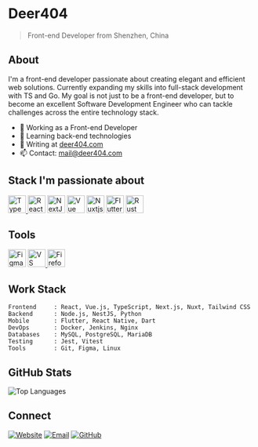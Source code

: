 # Deer404

> Front-end Developer from Shenzhen, China

## About

I'm a front-end developer passionate about creating elegant and efficient web solutions. Currently expanding my skills into full-stack development with TS and Go. My goal is not just to be a front-end developer, but to become an excellent Software Development Engineer who can tackle challenges across the entire technology stack.

- 🔭 Working as a Front-end Developer
- 🌱 Learning back-end technologies
- 📝 Writing at [deer404.com](https://deer404.com)
- 📫 Contact: mail@deer404.com

## Stack I'm passionate about
<p align="left">
    <a href="https://www.typescriptlang.org/" target="_blank" rel="noreferrer">
        <img src="https://raw.githubusercontent.com/danielcranney/readme-generator/main/public/icons/skills/typescript-colored.svg" width="36" height="36" alt="TypeScript" />
    </a>
    <a href="https://reactjs.org/" target="_blank" rel="noreferrer"><img src="https://raw.githubusercontent.com/danielcranney/readme-generator/main/public/icons/skills/react-colored.svg" width="36" height="36" alt="React" /></a>
    <a href="https://nextjs.org/docs" target="_blank" rel="noreferrer"><img src="https://raw.githubusercontent.com/danielcranney/readme-generator/main/public/icons/skills/nextjs-colored.svg" width="36" height="36" alt="NextJs" /></a>
    <a href="https://vuejs.org/" target="_blank" rel="noreferrer"><img src="https://raw.githubusercontent.com/danielcranney/readme-generator/main/public/icons/skills/vuejs-colored.svg" width="36" height="36" alt="Vue" /></a>
    <a href="https://nuxtjs.org/" target="_blank" rel="noreferrer"><img src="https://raw.githubusercontent.com/danielcranney/readme-generator/main/public/icons/skills/nuxtjs-colored.svg" width="36" height="36" alt="Nuxtjs" /></a>
    <a href="https://flutter.dev/" target="_blank" rel="noreferrer"><img src="https://raw.githubusercontent.com/danielcranney/readme-generator/main/public/icons/skills/flutter-colored.svg" width="36" height="36" alt="Flutter" /></a>
    <a href="https://www.rust-lang.org/" target="_blank" rel="noreferrer"><img src="https://raw.githubusercontent.com/danielcranney/readme-generator/main/public/icons/skills/rust-colored.svg" width="36" height="36" alt="Rust" /></a>
</p>

## Tools
<p align="left">
  <a href="https://www.figma.com/" target="_blank" rel="noreferrer"><img src="https://raw.githubusercontent.com/danielcranney/readme-generator/main/public/icons/skills/figma-colored.svg" width="36" height="36" alt="Figma" /></a>
  <a href="https://code.visualstudio.com/" target="_blank" rel="noreferrer">
        <img src="https://raw.githubusercontent.com/danielcranney/readme-generator/main/public/icons/skills/visualstudiocode.svg" width="36" height="36" alt="VS Code" />
  </a>
    <a href="https://www.mozilla.org/firefox/" target="_blank" rel="noreferrer">
    <img src="https://www.mozilla.org/media/protocol/img/logos/firefox/logo.fedb52c912d6.svg" width="36" height="36" alt="Firefox" />
</a>
</p>

## Work Stack

```
Frontend     : React, Vue.js, TypeScript, Next.js, Nuxt, Tailwind CSS
Backend      : Node.js, NestJS, Python
Mobile       : Flutter, React Native, Dart
DevOps       : Docker, Jenkins, Nginx
Databases    : MySQL, PostgreSQL, MariaDB
Testing      : Jest, Vitest
Tools        : Git, Figma, Linux
```

## GitHub Stats

![Top Languages](https://github-readme-stats.vercel.app/api/top-langs?username=deer404&layout=compact&theme=tokyonight&hide_border=true&count_private=true&langs_count=8&size_weight=0.5&count_weight=0.5&hide=makefile)

## Connect

[![Website](https://img.shields.io/badge/Website-deer404.com-blue?style=flat-square)](https://deer404.com)
[![Email](https://img.shields.io/badge/Email-mail@deer404.com-red?style=flat-square)](mailto:mail@deer404.com)
[![GitHub](https://img.shields.io/badge/GitHub-Deer404-181717?style=flat-square)](https://github.com/Deer404)
